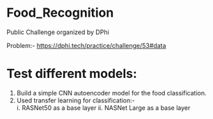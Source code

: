 # Food_Recognition

Public Challenge organized by DPhi

Problem:-
https://dphi.tech/practice/challenge/53#data


# Test different models:
1. Build a simple CNN autoencoder model for the food classification.
2. Used transfer learning for classification:- <br/>
      i. RASNet50 as a base layer
      ii. NASNet Large as a base layer

